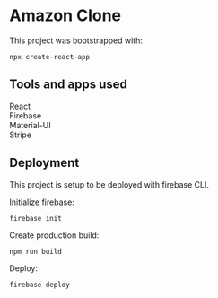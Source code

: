 # Amazon Clone

This project was bootstrapped with:

`npx create-react-app`

## Tools and apps used

React \
Firebase \
Material-UI \
Stripe

## Deployment

This project is setup to be deployed with firebase CLI.

Initialize firebase:

`firebase init`

Create production build:

`npm run build`

Deploy:

`firebase deploy`
